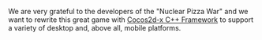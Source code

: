 We are very grateful to the developers of the "Nuclear Pizza War" and we want to rewrite this great game with [Cocos2d-x C++ Framework](https://github.com/cocos2d/cocos2d-x) to support a variety of desktop and, above all, mobile platforms.